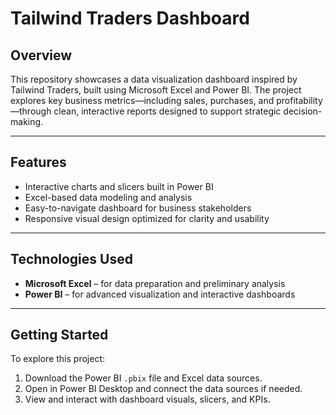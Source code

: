 # Tailwind Traders Dashboard

## Overview
This repository showcases a data visualization dashboard inspired by Tailwind Traders, built using Microsoft Excel and Power BI. The project explores key business metrics—including sales, purchases, and profitability—through clean, interactive reports designed to support strategic decision-making.

---

## Features
- Interactive charts and slicers built in Power BI
- Excel-based data modeling and analysis
- Easy-to-navigate dashboard for business stakeholders
- Responsive visual design optimized for clarity and usability

---

## Technologies Used
- **Microsoft Excel** – for data preparation and preliminary analysis
- **Power BI** – for advanced visualization and interactive dashboards

---

## Getting Started
To explore this project:

1. Download the Power BI `.pbix` file and Excel data sources.
2. Open in Power BI Desktop and connect the data sources if needed.
3. View and interact with dashboard visuals, slicers, and KPIs.


